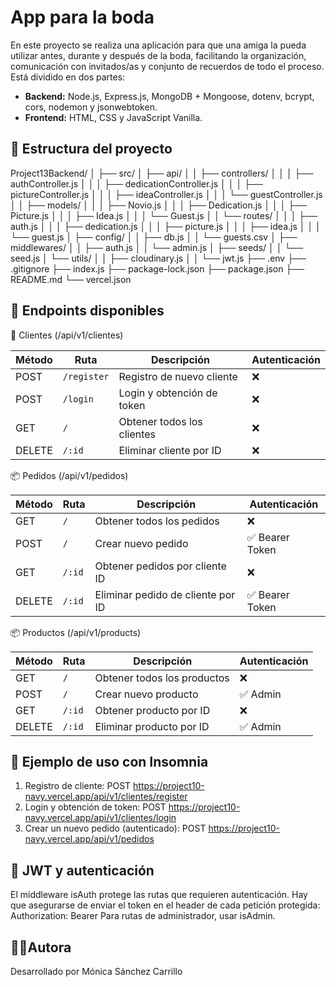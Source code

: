 # App para la boda

En este proyecto se realiza una aplicación para que una amiga la pueda utilizar antes, durante y después de la boda, facilitando la organización, comunicación con invitados/as y conjunto de recuerdos de todo el proceso.
Está dividido en dos partes:

- **Backend:** Node.js, Express.js, MongoDB + Mongoose, dotenv, bcrypt, cors, nodemon y jsonwebtoken.
- **Frontend:** HTML, CSS y JavaScript Vanilla.

## 📁 Estructura del proyecto

Project13Backend/
│
├── src/
│ ├── api/
│ │ ├── controllers/
│ │ │  ├── authController.js
│ │ │  ├── dedicationController.js
│ │ │  ├── pictureController.js
│ │ │  ├── ideaController.js
│ │ │  └── guestController.js
│ │ ├── models/
│ │ │  ├── Novio.js
│ │ │  ├── Dedication.js
│ │ │  ├── Picture.js
│ │ │  ├── Idea.js
│ │ │  └── Guest.js
│ │ └── routes/
│ │ │ ├── auth.js
│ │ │ ├── dedication.js
│ │ │ ├── picture.js
│ │ │ ├── idea.js
│ │ │ └── guest.js
│ ├── config/
│ │ ├── db.js
│ │ └── guests.csv
│ ├── middlewares/
│ │ ├── auth.js
│ │ └── admin.js
│ ├── seeds/
│ │ └── seed.js
│ └── utils/
│ │ ├── cloudinary.js
│ │ └── jwt.js
├── .env
├── .gitignore
├── index.js
├── package-lock.json
├── package.json
├── README.md
└── vercel.json


## 🧩 Endpoints disponibles

🔐 Clientes (/api/v1/clientes)

| Método | Ruta        | Descripción                | Autenticación |
| ------ | ----------- | -------------------------- | ------------- |
| POST   | `/register` | Registro de nuevo cliente  | ❌             |
| POST   | `/login`    | Login y obtención de token | ❌             |
| GET    | `/`         | Obtener todos los clientes | ❌             |
| DELETE | `/:id`      | Eliminar cliente por ID    | ❌             |

📦 Pedidos (/api/v1/pedidos)

| Método | Ruta   | Descripción                       | Autenticación  |
| ------ | ------ | --------------------------------- | -------------- |
| GET    | `/`    | Obtener todos los pedidos         | ❌              |
| POST   | `/`    | Crear nuevo pedido                | ✅ Bearer Token |
| GET    | `/:id` | Obtener pedidos por cliente ID    | ❌              |
| DELETE | `/:id` | Eliminar pedido de cliente por ID | ✅ Bearer Token |

📦 Productos (/api/v1/products)

| Método | Ruta   | Descripción                       | Autenticación  |
| ------ | ------ | --------------------------------- | -------------- |
| GET    | `/`    | Obtener todos los productos       | ❌              |
| POST   | `/`    | Crear nuevo producto              | ✅ Admin        |
| GET    | `/:id` | Obtener producto por ID           | ❌              |
| DELETE | `/:id` | Eliminar producto por ID          | ✅ Admin        |

## 🧪 Ejemplo de uso con Insomnia
1. Registro de cliente: POST https://project10-navy.vercel.app/api/v1/clientes/register
2. Login y obtención de token: POST https://project10-navy.vercel.app/api/v1/clientes/login
3. Crear un nuevo pedido (autenticado): POST https://project10-navy.vercel.app/api/v1/pedidos

## 🔐 JWT y autenticación
El middleware isAuth protege las rutas que requieren autenticación.
Hay que asegurarse de enviar el token en el header de cada petición protegida: Authorization: Bearer <token>
Para rutas de administrador, usar isAdmin.

## 👩‍💻Autora
Desarrollado por Mónica Sánchez Carrillo

